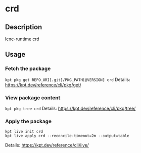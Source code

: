 # crd

## Description
lcnc-runtime crd

## Usage

### Fetch the package
`kpt pkg get REPO_URI[.git]/PKG_PATH[@VERSION] crd`
Details: https://kpt.dev/reference/cli/pkg/get/

### View package content
`kpt pkg tree crd`
Details: https://kpt.dev/reference/cli/pkg/tree/

### Apply the package
```
kpt live init crd
kpt live apply crd --reconcile-timeout=2m --output=table
```
Details: https://kpt.dev/reference/cli/live/
